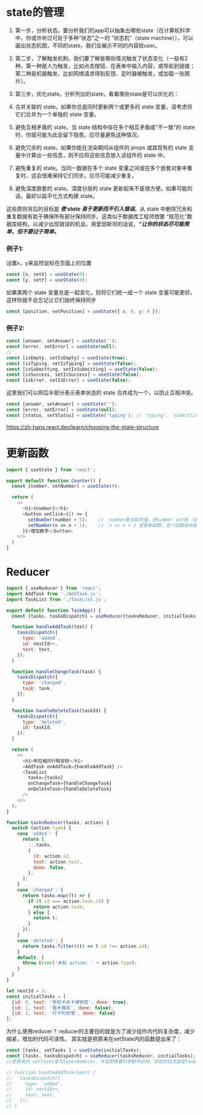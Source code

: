 # state的管理

1. 第一步，分析状态。要分析我们的app可以抽象出哪些state（在计算机科学中，你或许听过可处于多种“状态”之一的 “状态机”（state machine）），可以画出状态机图，不同的state，我们会展示不同的内容给user。
2. 第二步，了解触发机制。我们要了解是哪些情况触发了状态变化（一般有2种，第一种是人为触发，比如点击按钮、在表单中输入内容，或导航到链接；第二种是机器触发，比如网络请求得到反馈、定时器被触发，或加载一张图片）。

3. 第三步，优化state。分析列出的state，看看哪些state是可以优化的：
  1. 合并关联的 state。如果你总是同时更新两个或更多的 state 变量，请考虑将它们合并为一个单独的 state 变量。
  2. 避免互相矛盾的 state。当 state 结构中存在多个相互矛盾或“不一致”的 state 时，你就可能为此会留下隐患。应尽量避免这种情况。
  3. 避免冗余的 state。如果你能在渲染期间从组件的 props 或其现有的 state 变量中计算出一些信息，则不应将这些信息放入该组件的 state 中。
  4. 避免重复的 state。当同一数据在多个 state 变量之间或在多个嵌套对象中重复时，这会很难保持它们同步。应尽可能减少重复。
  5. 避免深度嵌套的 state。深度分层的 state 更新起来不是很方便。如果可能的话，最好以扁平化方式构建 state。


这些原则背后的目标是 ***使 state 易于更新而不引入错误***。从 state 中删除冗余和重复数据有助于确保所有部分保持同步。这类似于数据库工程师想要 “规范化”数据库结构，以减少出现错误的机会。用爱因斯坦的话说，***“让你的状态尽可能简单，但不要过于简单。***

### 例子1:
设置x，y来监控鼠标在页面上的位置
```js
const [x, setX] = useState(0);
const [y, setY] = useState(0);
```
如果某两个 state 变量总是一起变化，则将它们统一成一个 state 变量可能更好。这样你就不会忘记让它们始终保持同步
```js
const [position, setPosition] = useState({ x: 0, y: 0 });
```

### 例子2:
```js
const [answer, setAnswer] = useState('');
const [error, setError] = useState(null);
//
const [isEmpty, setIsEmpty] = useState(true);
const [isTyping, setIsTyping] = useState(false);
const [isSubmitting, setIsSubmitting] = useState(false);
const [isSuccess, setIsSuccess] = useState(false);
const [isError, setIsError] = useState(false);

```

这里我们可以把后半部分表示表单状态的 state 合并成为一个，以防止互相冲突。
```js
const [answer, setAnswer] = useState('');
const [error, setError] = useState(null);
const [status, setStatus] = useState('typing'); // 'typing', 'submitting', or 'success'

```

https://zh-hans.react.dev/learn/choosing-the-state-structure

# 更新函数

```js
import { useState } from 'react';

export default function Counter() {
  const [number, setNumber] = useState(0);

  return (
    <>
      <h1>{number}</h1>
      <button onClick={() => {
        setNumber(number + 5);    //  number是当前的值，把number set到（当前的值+5）
        setNumber(n => n + 1);    //  n => n + 1 是更新函数，这个函数放到更新队列中，按次序更新
      }}>增加数字</button>
    </>
  )
}

```


# Reducer

```js
import { useReducer } from 'react';
import AddTask from './AddTask.js';
import TaskList from './TaskList.js';

export default function TaskApp() {
  const [tasks, tasksDispatch] = useReducer(tasksReducer, initialTasks);

  function handleAddTask(text) {
    tasksDispatch({
      type: 'added',
      id: nextId++,
      text: text,
    });
  }

  function handleChangeTask(task) {
    tasksDispatch({
      type: 'changed',
      task: task,
    });
  }

  function handleDeleteTask(taskId) {
    tasksDispatch({
      type: 'deleted',
      id: taskId,
    });
  }

  return (
    <>
      <h1>布拉格的行程安排</h1>
      <AddTask onAddTask={handleAddTask} />
      <TaskList
        tasks={tasks}
        onChangeTask={handleChangeTask}
        onDeleteTask={handleDeleteTask}
      />
    </>
  );
}

function tasksReducer(tasks, action) {
  switch (action.type) {
    case 'added': {
      return [
        ...tasks,
        {
          id: action.id,
          text: action.text,
          done: false,
        },
      ];
    }
    case 'changed': {
      return tasks.map((t) => {
        if (t.id === action.task.id) {
          return action.task;
        } else {
          return t;
        }
      });
    }
    case 'deleted': {
      return tasks.filter((t) => t.id !== action.id);
    }
    default: {
      throw Error('未知 action: ' + action.type);
    }
  }
}

let nextId = 3;
const initialTasks = [
  {id: 0, text: '参观卡夫卡博物馆', done: true},
  {id: 1, text: '看木偶戏', done: false},
  {id: 2, text: '打卡列侬墙', done: false}
];
```

为什么使用reducer？
reducer的主要目的就是为了减少组件内代码复杂度，减少缩紧，增加的代码可读性。
其实就是把原来在setState内的函数提出来了：
```js
const [tasks, setTasks ] = useState(initialTasks);
const [tasks, tasksDispatch] = useReducer(tasksReducer, initialTasks);
//把原来的 setTasks变为tasksReducer，并且把需要的参数传给他，目前的状态就是tasks，这个在设置的时候就传递了，所以只需要传这个函数的目的{type：'added'}，以及需要的组件内的参数{ id: nextId++, text: text, }

// function handleAddTask(text) {
//   tasksDispatch({
//     type: 'added',
//     id: nextId++,
//     text: text,
//   });
// }

```

